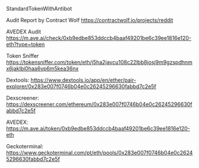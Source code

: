 StandardTokenWithAntibot

Audit Report by Contract Wolf
https://contractwolf.io/projects/reddit

AVEDEX Audit
https://m.ave.ai/check/0xb9edbe853ddccb4baaf49201be6c39ee1816e120-eth?type=token

Token Sniffer
https://tokensniffer.com/token/eth/j5ha2javcu108c22lbb8josj9m9gzspdhnmx6jaklbi0haa6vp6m5kea36nx

Dextools: 
https://www.dextools.io/app/en/ether/pair-explorer/0x283e007f0746b04e0c26245296630fabbd7c2e5f

Dexscreener:
https://dexscreener.com/ethereum/0x283e007f0746b04e0c26245296630fabbd7c2e5f

AVEDEX:
https://m.ave.ai/token/0xb9edbe853ddccb4baaf49201be6c39ee1816e120-eth

Geckoterminal:
https://www.geckoterminal.com/pt/eth/pools/0x283e007f0746b04e0c26245296630fabbd7c2e5f
